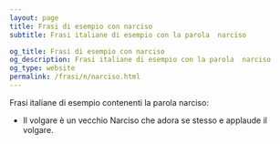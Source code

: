 ```yaml
---
layout: page
title: Frasi di esempio con narciso 
subtitle: Frasi italiane di esempio con la parola  narciso

og_title: Frasi di esempio con narciso 
og_description: Frasi italiane di esempio con la parola  narciso
og_type: website
permalink: /frasi/n/narciso.html
---
```


Frasi italiane di esempio contenenti la parola narciso:


- Il volgare è un vecchio Narciso che adora se stesso e applaude il volgare.
